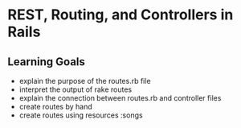 # REST, Routing, and Controllers in Rails

## Learning Goals ##
 - explain the purpose of the routes.rb file
 - interpret the output of rake routes
 - explain the connection between routes.rb and controller files
 - create routes by hand
 - create routes using resources :songs
